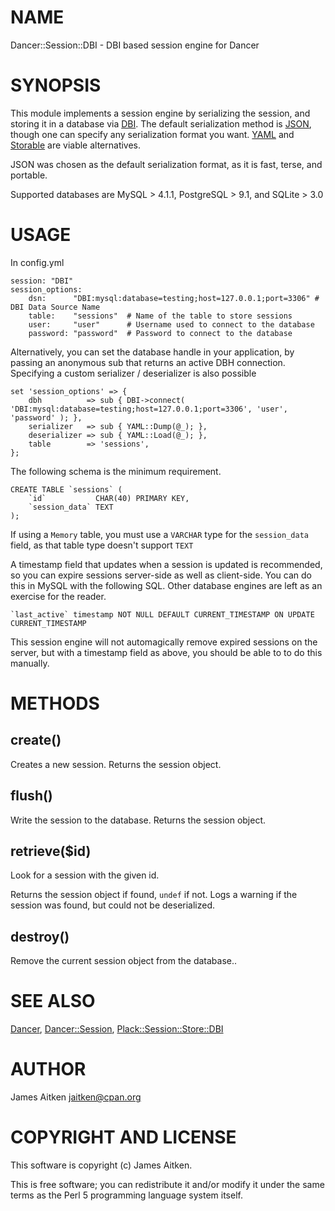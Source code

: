 # NAME

Dancer::Session::DBI - DBI based session engine for Dancer

# SYNOPSIS

This module implements a session engine by serializing the session, 
and storing it in a database via [DBI](https://metacpan.org/module/DBI). The default serialization method is [JSON](https://metacpan.org/module/JSON),
though one can specify any serialization format you want. [YAML](https://metacpan.org/module/YAML) and [Storable](https://metacpan.org/module/Storable) are
viable alternatives.

JSON was chosen as the default serialization format, as it is fast, terse, and portable.

Supported databases are MySQL > 4.1.1, PostgreSQL > 9.1, and SQLite > 3.0

# USAGE

In config.yml

    session: "DBI"
    session_options: 
        dsn:      "DBI:mysql:database=testing;host=127.0.0.1;port=3306" # DBI Data Source Name
        table:    "sessions"  # Name of the table to store sessions
        user:     "user"      # Username used to connect to the database
        password: "password"  # Password to connect to the database

Alternatively, you can set the database handle in your application, by passing
an anonymous sub that returns an active DBH connection. Specifying a custom
serializer / deserializer is also possible

    set 'session_options' => {
        dbh          => sub { DBI->connect( 'DBI:mysql:database=testing;host=127.0.0.1;port=3306', 'user', 'password' ); },
        serializer   => sub { YAML::Dump(@_); },
        deserializer => sub { YAML::Load(@_); },
        table        => 'sessions',
    };

The following schema is the minimum requirement.

    CREATE TABLE `sessions` (
        `id`           CHAR(40) PRIMARY KEY,
        `session_data` TEXT
    );

If using a `Memory` table, you must use a `VARCHAR` type for the `session_data` field, as that
table type doesn't support `TEXT`

A timestamp field that updates when a session is updated is recommended, so you can expire sessions
server-side as well as client-side. You can do this in MySQL with the following SQL. Other database
engines are left as an exercise for the reader.

    `last_active` timestamp NOT NULL DEFAULT CURRENT_TIMESTAMP ON UPDATE CURRENT_TIMESTAMP

This session engine will not automagically remove expired sessions on the server, but with a timestamp
field as above, you should be able to to do this manually.

# METHODS

## create()

Creates a new session. Returns the session object.

## flush()

Write the session to the database. Returns the session object.

## retrieve($id)

Look for a session with the given id.

Returns the session object if found, `undef` if not. Logs a warning if the
session was found, but could not be deserialized.

## destroy()

Remove the current session object from the database..

# SEE ALSO

[Dancer](https://metacpan.org/module/Dancer), [Dancer::Session](https://metacpan.org/module/Dancer::Session), [Plack::Session::Store::DBI](https://metacpan.org/module/Plack::Session::Store::DBI)



# AUTHOR

James Aitken <jaitken@cpan.org>



# COPYRIGHT AND LICENSE

This software is copyright (c) James Aitken.

This is free software; you can redistribute it and/or modify it under
the same terms as the Perl 5 programming language system itself.
